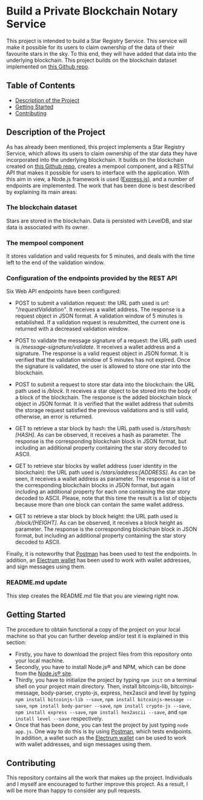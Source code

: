 # Build a Private Blockchain Notary Service

This project is intended to build a Star Registry Service. This service will make it possible for its users to claim ownership of the data of their favourite stars in the sky. To this end, they will have added that data into the underlying blockchain. This project builds on the blockchain dataset implemented on [this Github repo](https://github.com/EsteveM/RESTful-web-API-for-private-blockchain).

## Table of Contents

* [Description of the Project](#description-of-the-project)
* [Getting Started](#getting-started)
* [Contributing](#contributing)

## Description of the Project

As has already been mentioned, this project implements a Star Registry Service, which allows its users to claim ownership of the star data they have incorporated into the underlying blockchain. It builds on the blockchain created on [this Github repo](https://github.com/EsteveM/RESTful-web-API-for-private-blockchain), creates a mempool component, and a RESTful API that makes it possible for users to interface with the application. With this aim in view, a Node.js framework is used ([Express.js](https://expressjs.com/)), and a number of endpoints are implemented. The work that has been done is best described by explaining its main areas:

### The blockchain dataset

Stars are stored in the blockchain. Data is persisted with LevelDB, and star data is associated with its owner.

### The mempool component

It stores validation and valid requests for 5 minutes, and deals with the time left to the end of the validation window.

### Configuration of the endpoints provided by the REST API

Six Web API endpoints have been configured:

* POST to submit a validation request: the URL path used is *url: "/requestValidation"*. It receives a wallet address. The response is a request object in JSON format. A validation window of 5 minutes is established. If a validation request is resubmitted, the current one is returned with a decreased validation window.

* POST to validate the message signature of a request: the URL path used is */message-signature/validate*. It receives a wallet address and a signature. The response is a valid request object in JSON format. It is verified that the validation window of 5 minutes has not expired. Once the signature is validated, the user is allowed to store one star into the blockchain.

* POST to submit a request to store star data into the blockchain: the URL path used is */block*. It receives a star object to be stored into the body of a block of the blockchain. The response is the added blockchain block object in JSON format. It is verified that the wallet address that submits the storage request satisfied the previous validations and is still valid, otherwise, an error is returned.

* GET to retrieve a star block by hash: the URL path used is */stars/hash:[HASH]*. As can be observed, it receives a hash as parameter. The response is the corresponding blockchain block in JSON format, but including an additional property containing the star story decoded to ASCII.

* GET to retrieve star blocks by wallet address (user identity in the blockchain): the URL path used is */stars/address:[ADDRESS]*. As can be seen, it receives a wallet address as parameter. The response is a list of the corresponding blockchain blocks in JSON format, but again including an additional property for each one containing the star story decoded to ASCII. Please, note that this time the result is a list of objects because more than one block can contain the same wallet address.

* GET to retrieve a star block by block height: the URL path used is */block/[HEIGHT]*. As can be observed, it receives a block height as parameter. The response is the corresponding blockchain block in JSON format, but including an additional property containing the star story decoded to ASCII.

Finally, it is noteworthy that [Postman](https://www.getpostman.com/) has been used to test the endpoints. In addition, an [Electrum wallet](https://electrum.org/#home) has been used to work with wallet addresses, and sign messages using them.

### README.md update

This step creates the README.md file that you are viewing right now.

## Getting Started

The procedure to obtain functional a copy of the project on your local machine so that you can further develop and/or test it is explained in this section:

* Firstly, you have to download the project files from this repository onto your local machine.
* Secondly, you have to install Node.js® and NPM, which can be done from the [Node.js® site](https://nodejs.org/en/).
* Thirdly, you have to initialize the project by typing `npm init` on a terminal shell on your project main directory. Then, install bitcoinjs-lib, bitcoinjs-message, body-parser, crypto-js, express, hex2ascii and level by typing `npm install bitcoinjs-lib --save`, `npm install bitcoinjs-message --save`, `npm install body-parser --save`, `npm install crypto-js --save`, `npm install express --save`,  `npm install hex2ascii --save`, and `npm install level --save` respectively.
* Once that has been done, you can test the project by just typing `node app.js`. One way to do this is by using [Postman](https://www.getpostman.com/), which tests endpoints. In addition, a wallet such as the [Electrum wallet](https://electrum.org/#home) can be used to work with wallet addresses, and sign messages using them.

## Contributing

This repository contains all the work that makes up the project. Individuals and I myself are encouraged to further improve this project. As a result, I will be more than happy to consider any pull requests.


